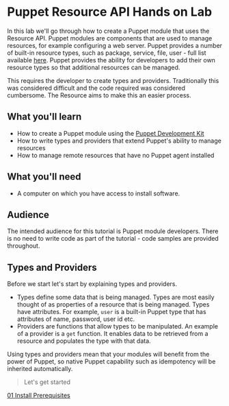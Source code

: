 # Puppet Resource API Hands on Lab

In this lab we'll go through how to create a Puppet module that uses the Resource API. Puppet modules are components that are used to manage resources, for example configuring a web server. Puppet provides a number of built-in resource types, such as package, service, file, user - full list available [here](https://puppet.com/docs/puppet/5.3/type.html). Puppet provides the ability for developers to add their own resource types so that additional resources can be managed.

This requires the developer to create types and providers. Traditionally this was considered difficult and the code required was considered cumbersome. The Resource aims to make this an easier process.

## What you'll learn
* How to create a Puppet module using the [Puppet Development Kit](https://puppet.com/download-puppet-development-kit)
* How to write types and providers that extend Puppet's ability to manage resources
* How to manage remote resources that have no Puppet agent installed

## What you'll need
* A computer on which you have access to install software.

## Audience
The intended audience for this tutorial is Puppet module developers. There is no need to write code as part of the tutorial - code samples are provided throughout.

## Types and Providers
Before we start let's start by explaining types and providers.
* Types define some data that is being managed. Types are most easily thought of as properties of a resource that is being managed. Types have attributes. For example, ```user``` is a built-in Puppet type that has attributes of name, password, user id etc.
* Providers are functions that allow types to be manipulated. An example of a provider is a ```get``` function. It enables data to be retrieved from a resource and populates the type with that data.

Using types and providers mean that your modules will benefit from the power of Puppet, so native Puppet capability such as idempotency will be inherited automatically.

> Let's get started

[01 Install Prerequisites](./01-install-prerequisites)

